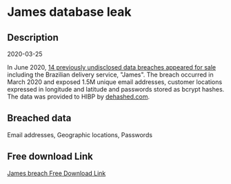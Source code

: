 # James database leak

## Description

2020-03-25

In June 2020, <a href="https://www.binarydefense.com/threat_watch/seller-floods-forums-with-stolen-data/" target="_blank" rel="noopener">14 previously undisclosed data breaches appeared for sale</a> including the Brazilian delivery service, &quot;James&quot;. The breach occurred in March 2020 and exposed 1.5M unique email addresses, customer locations expressed in longitude and latitude and passwords stored as bcrypt hashes. The data was provided to HIBP by <a href="https://dehashed.com/" target="_blank" rel="noopener">dehashed.com</a>.

## Breached data

Email addresses, Geographic locations, Passwords

## Free download Link

[James breach Free Download Link](https://link-to.net/1229997/462.79723305833033/dynamic/?r=aHR0cHM6Ly93d3cubWVkaWFmaXJlLmNvbS92aWV3L092ZnoySVJZRzBLVERPcy9qYW1lc2RlbGl2ZXJ5LmNvbS5ici9maWxl)